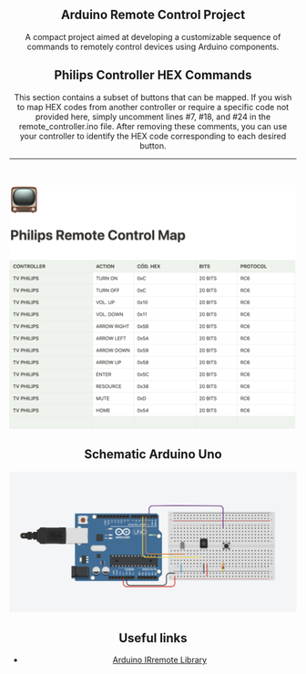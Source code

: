 <div align = center>

## Arduino Remote Control Project
A compact project aimed at developing a customizable sequence of commands to remotely control devices using Arduino components.

## Philips Controller HEX Commands
This section contains a subset of buttons that can be mapped. If you wish to map HEX codes from another controller or require a specific code not provided here, simply uncomment lines #7, #18, and #24 in the remote_controller.ino file. After removing these comments, you can use your controller to identify the HEX code corresponding to each desired button.
<hr>
<br>

![Notion table HEX commands](https://github.com/edurodriguesdias/arduino-remote-controller/blob/main/images/CONTROL-HEX-CODES.png)

## Schematic Arduino Uno
![Schematic Arduino](https://github.com/edurodriguesdias/arduino-remote-controller/blob/main/images/schematic-controller.png)


## Useful links
- [Arduino IRremote Library](https://github.com/Arduino-IRremote/Arduino-IRremote)
